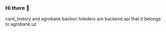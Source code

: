 ### Hi there 👋
card_history and agrobank.backen foleders are backend api that it belongs to agrobank.uz
